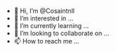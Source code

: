 - 👋 Hi, I’m @Cosaintnll
- 👀 I’m interested in ...
- 🌱 I’m currently learning ...
- 💞️ I’m looking to collaborate on ...
- 📫 How to reach me ...

<!---
Cosaintnll/Cosaintnll is a ✨ special ✨ repository because its `README.md` (this file) appears on your GitHub profile.
You can click the Preview link to take a look at your changes.
--->

